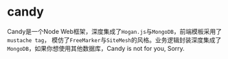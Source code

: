 candy
=====

Candy是一个Node Web框架，深度集成了`Hogan.js`与`MongoDB`，前端模板采用了`mustache tag`，
模仿了`FreeMarker`与`SiteMesh`的风格。业务逻辑封装深度集成了`MongoDB`，如果你想使用其他数据库，Candy is not for you, Sorry.
